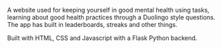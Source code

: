 A website used for keeping yourself in good mental health using tasks, learning about good health practices through a Duolingo style questions. The app has built in leaderboards, streaks and other things.

Built with HTML, CSS and Javascript with a Flask Python backend.